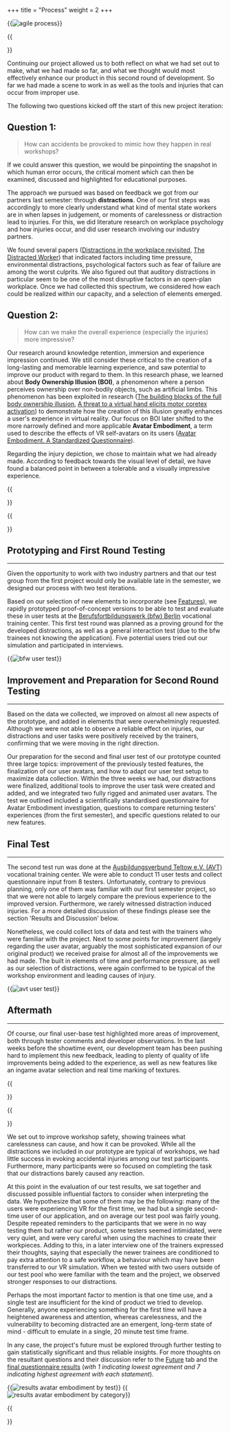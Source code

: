 +++
title = "Process"
weight = 2
+++

{{<image src="agile_process.png" alt="agile process" caption="Our Agile Development Process">}}

{{<section title="Starting off">}}

Continuing our project allowed us to both reflect on what we had set out to make, what we had made so far, and what we thought would most effectively enhance our product in this second round of development. 
So far we had made a scene to work in as well as the tools and injuries that can occur from improper use. 

The following two questions kicked off the start of this new project iteration:


Question 1:
------


> How can accidents be provoked to mimic how they happen in real workshops?


If we could answer this question, we would be pinpointing the snapshot in which human error occurs, the critical moment which can then be examined, discussed and highlighted for educational purposes. 

The approach we pursued was based on feedback we got from our partners last semester: through **distractions**. 
One of our first steps was accordingly to more clearly understand what kind of mental state workers are in when lapses in judgement, or moments of carelessness or distraction lead to injuries. 
For this, we did literature research on workplace psychology and how injuries occur, and did user research involving our industry partners.

We found several papers ([Distractions in the workplace revisited](https://www.researchgate.net/publication/233569247_Distractions_in_the_workplace_revisited),
[The Distracted Worker](https://www.researchgate.net/publication/324388535_The_Distracted_Worker_Effect_on_Hazard_Recognition_and_Safety_Performance))
that indicated factors including time pressure, environmental distractions, psychological factors such as fear of failure are among the worst culprits. 
We also figured out that auditory distractions in particular seem to be one of the most disruptive factors in an open-plan workplace. 
Once we had collected this spectrum, we considered how each could be realized within our capacity, and a selection of elements emerged.


Question 2:
------


> How can we make the overall experience (especially the injuries) more impressive?


Our research around knowledge retention, immersion and experience impression continued. 
We still consider these critical to the creation of a long-lasting and memorable learning experience, and saw potential to improve our product with regard to them. 
In this research phase, we learned about **Body Ownership Illusion (BOI)**, a phenomenon where a person perceives ownership over non-bodily objects, such as artificial limbs. 
This phenomenon has been exploited in research ([The building blocks of the full body ownership illusion](https://www.researchgate.net/publication/236071530_The_building_blocks_of_the_full_body_ownership_illusion),
[A threat to a virtual hand elicits motor coretex activation](https://pubmed.ncbi.nlm.nih.gov/24337257/)) 
to demonstrate how the creation of this illusion greatly enhances a user's experience in virtual reality. 
Our focus on BOI later shifted to the more narrowly defined and more applicable **Avatar Embodiment**,
a term used to describe the effects of VR self-avatars on its users ([Avatar Embodiment. A Standardized Questionnaire](https://www.researchgate.net/publication/349168590_Avatar_Embodiment_A_Standardized_Questionnaire)).


Regarding the injury depiction, we chose to maintain what we had already made. According to feedback towards the visual level of detail, we have found a balanced point in between a tolerable and a visually impressive experience.

{{</section>}}

{{<section title="Steps taken">}}

Prototyping and First Round Testing
------
---


Given the opportunity to work with two industry partners and that our test group from the first project would only be available late in the semester, we designed our process with two test iterations. 

Based on our selection of new elements to incorporate (see [Features](../features)), we rapidly prototyped proof-of-concept versions to be able to test and evaluate these in user tests at the [Berufsfortbildungswerk (bfw) Berlin](https://www.bfw.de/berlin/das-bfw-in-berlin-technische-berufe/) 
vocational training center. This first test round was planned as a proving ground for the developed distractions, as well as a general interaction test (due to the bfw trainees not knowing the application). 
Five potential users tried out our simulation and participated in interviews.


{{<image src="bfw_user_test.png" alt="bfw user test" caption="First user test at the bfw">}}


Improvement and Preparation for Second Round Testing
------
---


Based on the data we collected, we improved on almost all new aspects of the prototype, and added in elements that were overwhelmingly requested. 
Although we were not able to observe a reliable effect on injuries, our distractions and user tasks were positively received by the trainers, confirming that we were moving in the right direction. 

Our preparation for the second and final user test of our prototype counted three large topics: improvement of the previously tested features, the finalization of our user avatars, and how to adapt our user test setup to maximize data collection. 
Within the three weeks we had, our distractions were finalized, additional tools to improve the user task were created and added, and we integrated two fully rigged and animated user avatars. 
The test we outlined included a scientifically standardised questionnaire for Avatar Embodiment investigation, questions to compare returning testers' experiences (from the first semester), and specific questions related to our new features. 


Final Test
------
---


The second test run was done at the [Ausbildungsverbund Teltow e.V. (AVT)](https://www.avt-bildung.de/) vocational training center. 
We were able to conduct 11 user tests and collect questionnaire input from 8 testers. 
Unfortunately, contrary to previous planning, only one of them was familiar with our first semester project, so that we were not able to largely compare the previous experience to the improved version. 
Furthermore, we rarely witnessed  distraction induced injuries. For a more detailed discussion of these findings please see the section 'Results and Discussion' below. 

Nonetheless, we could collect lots of data and test with the trainers who were familiar with the project. 
Next to some points for improvement (largely regarding the user avatar, arguably the most sophisticated expansion of our original product) we received praise for almost all of the improvements we had made. 
The built in elements of time and performance pressure, as well as our selection of distractions, were again confirmed to be typical of the workshop environment and leading causes of injury.


{{<image src="avt_user_test.png" alt="avt user test" caption="Second user test at the AVT">}}


Aftermath
------
---


Of course, our final user-base test highlighted more areas of improvement, both through tester comments and developer observations. 
In the last weeks before the showtime event, our development team has been pushing hard to implement this new feedback, leading to plenty of quality of life improvements being added to the experience,
as well as new features like an ingame avatar selection and real time marking of textures.

{{</section>}}

{{<section title="Results and Discussion">}}

We set out to improve workshop safety, showing trainees what carelessness can cause, and how it can be provoked. 
While all the distractions we included in our prototype are typical of workshops, we had little success in evoking accidental injuries among our test participants. 
Furthermore, many participants were so focused on completing the task that our distractions barely caused any reaction. 

At this point in the evaluation of our test results, we sat together and discussed possible influential factors to consider when interpreting the data. 
We hypothesize that some of them may be the following: many of the users were experiencing VR for the first time, we had but a single second-time user of our application, and on average our test pool was fairly young. 
Despite repeated reminders to the participants that we were in no way testing them but rather our product, some testers seemed intimidated, were very quiet, and were very careful when using the machines to create their workpieces. 
Adding to this, in a later interview one of the trainers expressed their thoughts, saying that especially the newer trainees are conditioned to pay extra attention to a safe workflow, a behaviour which may have been transferred to our VR simulation. 
When we tested with two users outside of our test pool who were familiar with the team and the project, we observed stronger responses to our distractions. 

Perhaps the most important factor to mention is that one time use, and a single test are insufficient for the kind of product we tried to develop. 
Generally, anyone experiencing something for the first time will have a heightened awareness and attention, whereas carelessness, and the vulnerability to becoming distracted are an emergent, long-term state of mind - difficult to emulate in a single,
20 minute test time frame.

In any case, the project's future must be explored through further testing to gain statistically significant and thus reliable insights. 
For more thoughts on the resultant questions and their discussion refer to the [Future](../future) tab and the [final questionnaire results](../GEGB2_AVT_UserTest_QuestionnaireResults.pdf) (_with 1 indicating lowest agreement and 7 indicating highest agreement with each statement_).


{{<image src="ae_byTest.png" alt="results avatar embodiment by test" caption="Results: Avatar Embodiment by Test">}}
{{<image src="ae_byCategory.png" alt="results avatar embodiment by category" caption="Results: Avatar Embodiment by Category">}}

{{</section>}}

